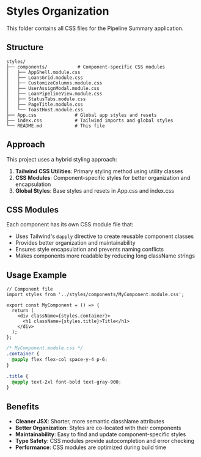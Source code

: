 # Styles Organization

This folder contains all CSS files for the Pipeline Summary application.

## Structure

```
styles/
├── components/           # Component-specific CSS modules
│   ├── AppShell.module.css
│   ├── LoansGrid.module.css
│   ├── CustomizeColumns.module.css
│   ├── UserAssignModal.module.css
│   ├── LoanPipelineView.module.css
│   ├── StatusTabs.module.css
│   ├── PageTitle.module.css
│   └── ToastHost.module.css
├── App.css              # Global app styles and resets
├── index.css            # Tailwind imports and global styles
└── README.md            # This file
```

## Approach

This project uses a hybrid styling approach:

1. **Tailwind CSS Utilities**: Primary styling method using utility classes
2. **CSS Modules**: Component-specific styles for better organization and encapsulation
3. **Global Styles**: Base styles and resets in App.css and index.css

## CSS Modules

Each component has its own CSS module file that:
- Uses Tailwind's `@apply` directive to create reusable component classes
- Provides better organization and maintainability
- Ensures style encapsulation and prevents naming conflicts
- Makes components more readable by reducing long className strings

## Usage Example

```tsx
// Component file
import styles from '../styles/components/MyComponent.module.css';

export const MyComponent = () => {
  return (
    <div className={styles.container}>
      <h1 className={styles.title}>Title</h1>
    </div>
  );
};
```

```css
/* MyComponent.module.css */
.container {
  @apply flex flex-col space-y-4 p-6;
}

.title {
  @apply text-2xl font-bold text-gray-900;
}
```

## Benefits

- **Cleaner JSX**: Shorter, more semantic className attributes
- **Better Organization**: Styles are co-located with their components
- **Maintainability**: Easy to find and update component-specific styles
- **Type Safety**: CSS modules provide autocompletion and error checking
- **Performance**: CSS modules are optimized during build time